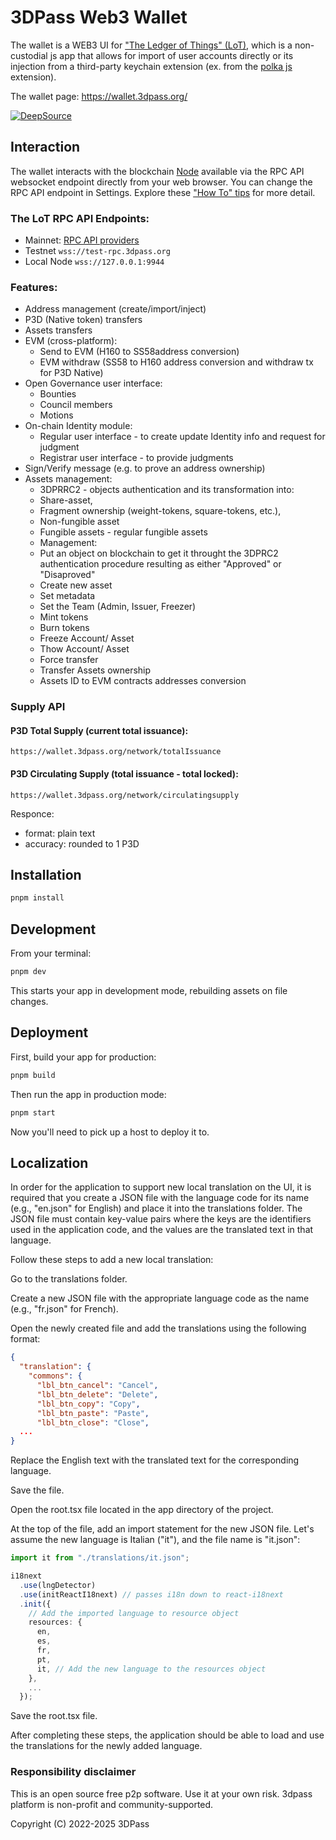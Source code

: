 # 3DPass Web3 Wallet
The wallet is a WEB3 UI for ["The Ledger of Things" (LoT)](https://github.com/3Dpass/3DP), which is a non-custodial js app that allows for import of user accounts directly or its injection from a third-party keychain extension (ex. from the [polka js](https://polkadot.js.org/extension/) extension).

The wallet page: https://wallet.3dpass.org/

[![DeepSource](https://app.deepsource.com/gh/3Dpass/wallet.svg/?label=resolved+issues&show_trend=true&token=z_DO8FXnvAQwY3HBOodOfScB)](https://app.deepsource.com/gh/3Dpass/wallet/)

## Interaction
The wallet interacts with the blockchain [Node](https://github.com/3Dpass/3DP) available via the RPC API websocket endpoint directly from your web browser. You can change the RPC API endpoint in Settings. Explore these ["How To" tips](https://3dpass.org/mainnet#wallet) for more detail.

### The LoT RPC API Endpoints:
- Mainnet: [RPC API providers](https://github.com/3Dpass/rpc-list/blob/main/list.txt)
- Testnet `wss://test-rpc.3dpass.org`
- Local Node `wss://127.0.0.1:9944`

### Features:
- Address management (create/import/inject)
- P3D (Native token) transfers
- Assets transfers
- EVM (cross-platform): 
  - Send to EVM (H160 to SS58address conversion)
   - EVM withdraw (SS58 to H160 address conversion and withdraw tx for P3D Native)
- Open Governance user interface:
  - Bounties
  - Council members
  - Motions
- On-chain Identity module: 
  - Regular user interface - to create update Identity info and request for judgment
  - Registrar user interface - to provide judgments
- Sign/Verify message (e.g. to prove an address ownership)
- Assets management: 
   - 3DPRRC2 - objects authentication and its transformation into:
    - Share-asset, 
    - Fragment ownership (weight-tokens, square-tokens, etc.),
    - Non-fungible asset 
   - Fungible assets - regular fungible assets
   - Management: 
    - Put an object on blockchain to get it throught the 3DPRC2 authentication procedure resulting as either "Approved" or "Disaproved"
    - Create new asset
    - Set metadata
    - Set the Team (Admin, Issuer, Freezer)
    - Mint tokens
    - Burn tokens
    - Freeze Account/ Asset
    - Thow Account/ Asset
    - Force transfer
    - Transfer Assets ownership
    - Assets ID to EVM contracts addresses conversion 

### Supply API
#### P3D Total Supply (current total issuance):
```
https://wallet.3dpass.org/network/totalIssuance
```
#### P3D Circulating Supply (total issuance - total locked):
```
https://wallet.3dpass.org/network/circulatingsupply
```
Responce: 
 - format: plain text
 - accuracy: rounded to 1 P3D

## Installation

```sh
pnpm install
```

## Development

From your terminal:

```sh
pnpm dev
```

This starts your app in development mode, rebuilding assets on file changes.

## Deployment

First, build your app for production:

```sh
pnpm build
```

Then run the app in production mode:

```sh
pnpm start
```

Now you'll need to pick up a host to deploy it to.

## Localization

In order for the application to support new local translation on the UI, it is required that you create a JSON file with the language code for its name (e.g., "en.json" for English) and place it into the translations folder. The JSON file must contain key-value pairs where the keys are the identifiers used in the application code, and the values are the translated text in that language.

Follow these steps to add a new local translation:

Go to the translations folder.

Create a new JSON file with the appropriate language code as the name (e.g., "fr.json" for French).

Open the newly created file and add the translations using the following format:

```json
{
  "translation": {
    "commons": {
      "lbl_btn_cancel": "Cancel",
      "lbl_btn_delete": "Delete",
      "lbl_btn_copy": "Copy",
      "lbl_btn_paste": "Paste",
      "lbl_btn_close": "Close",
  ...
}
```

Replace the English text with the translated text for the corresponding language.

Save the file.

Open the root.tsx file located in the app directory of the project.

At the top of the file, add an import statement for the new JSON file. Let's assume the new language is Italian ("it"), and the file name is "it.json":

```ts
import it from "./translations/it.json";

i18next
  .use(lngDetector)
  .use(initReactI18next) // passes i18n down to react-i18next
  .init({
    // Add the imported language to resource object
    resources: {
      en,
      es,
      fr,
      pt,
      it, // Add the new language to the resources object
    },
    ...
  });
```
Save the root.tsx file.

After completing these steps, the application should be able to load and use the translations for the newly added language.

### Responsibility disclaimer
This is an open source free p2p software. Use it at your own risk. 3dpass platform is non-profit and community-supported.

Copyright (C) 2022-2025 3DPass
